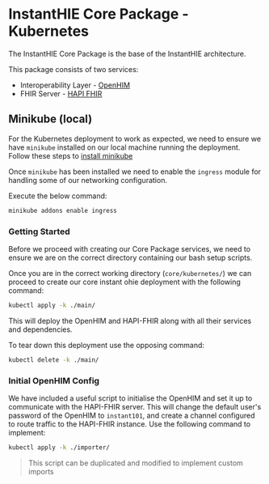 # InstantHIE Core Package - Kubernetes

The InstantHIE Core Package is the base of the InstantHIE architecture.

This package consists of two services:

* Interoperability Layer - [OpenHIM](http://openhim.org/)
* FHIR Server - [HAPI FHIR](https://hapifhir.io/)

## Minikube (local)

For the Kubernetes deployment to work as expected, we need to ensure we have `minikube` installed on our local machine running the deployment. Follow these steps to [install minikube](https://kubernetes.io/docs/tasks/tools/install-minikube/)

Once `minikube` has been installed we need to enable the `ingress` module for handling some of our networking configuration.

Execute the below command:

```sh
minikube addons enable ingress
```

### Getting Started

Before we proceed with creating our Core Package services, we need to ensure we are on the correct directory containing our bash setup scripts.

Once you are in the correct working directory (`core/kubernetes/`) we can proceed to create our core instant ohie deployment with the following command:

```bash
kubectl apply -k ./main/
```

This will deploy the OpenHIM and HAPI-FHIR along with all their services and dependencies.

To tear down this deployment use the opposing command:

```bash
kubectl delete -k ./main/
```

### Initial OpenHIM Config

We have included a useful script to initialise the OpenHIM and set it up to communicate with the HAPI-FHIR server. This will change the default user's password of the OpenHIM to `instant101`, and create a channel configured to route traffic to the HAPI-FHIR instance. Use the following command to implement:

```bash
kubectl apply -k ./importer/
```

> This script can be duplicated and modified to implement custom imports
